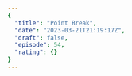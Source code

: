 ```yaml
---
{
  "title": "Point Break",
  "date": "2023-03-21T21:19:17Z",
  "draft": false,
  "episode": 54,
  "rating": {}
}
---
```


